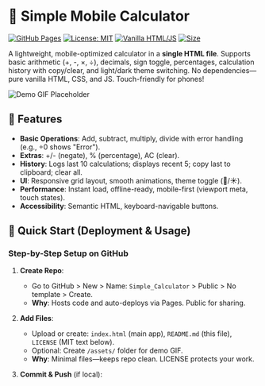 # 🧮 Simple Mobile Calculator

[![GitHub Pages](https://img.shields.io/badge/GitHub-Pages-blue?logo=github)](https://aayush0605.github.io/Simple_Calculator/)
[![License: MIT](https://img.shields.io/badge/License-MIT-yellow.svg)](https://opensource.org/licenses/MIT)
[![Vanilla HTML/JS](https://img.shields.io/badge/Vanilla-HTML/CSS/JS-green)](https://developer.mozilla.org/en-US/docs/Web)
[![Size](https://img.shields.io/badge/Size-~10KB-lightgrey)](https://github.com/aayush0605/Simple_Calculator)

A lightweight, mobile-optimized calculator in a **single HTML file**. Supports basic arithmetic (+, -, ×, ÷), decimals, sign toggle, percentages, calculation history with copy/clear, and light/dark theme switching. No dependencies—pure vanilla HTML, CSS, and JS. Touch-friendly for phones!

![Demo GIF Placeholder](assets/demo.gif) <!-- Upload a screen recording GIF to /assets/ and replace this path. Tools: ScreenToGif or Kap. -->

## 🚀 Features
- **Basic Operations**: Add, subtract, multiply, divide with error handling (e.g., ÷0 shows "Error").
- **Extras**: +/- (negate), % (percentage), AC (clear).
- **History**: Logs last 10 calculations; displays recent 5; copy last to clipboard; clear all.
- **UI**: Responsive grid layout, smooth animations, theme toggle (🌙/☀️).
- **Performance**: Instant load, offline-ready, mobile-first (viewport meta, touch states).
- **Accessibility**: Semantic HTML, keyboard-navigable buttons.

## 📱 Quick Start (Deployment & Usage)

### Step-by-Step Setup on GitHub
1. **Create Repo**:
   - Go to GitHub > New > Name: `Simple_Calculator` > Public > No template > Create.
   - **Why**: Hosts code and auto-deploys via Pages. Public for sharing.

2. **Add Files**:
   - Upload or create: `index.html` (main app), `README.md` (this file), `LICENSE` (MIT text below).
   - Optional: Create `/assets/` folder for demo GIF.
   - **Why**: Minimal files—keeps repo clean. LICENSE protects your work.

3. **Commit & Push** (if local):
